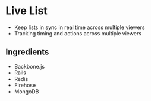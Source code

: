 Live List
===========

- Keep lists in sync in real time across multiple viewers
- Tracking timing and actions across multiple viewers

Ingredients
----------------

- Backbone.js
- Rails
- Redis
- Firehose
- MongoDB
